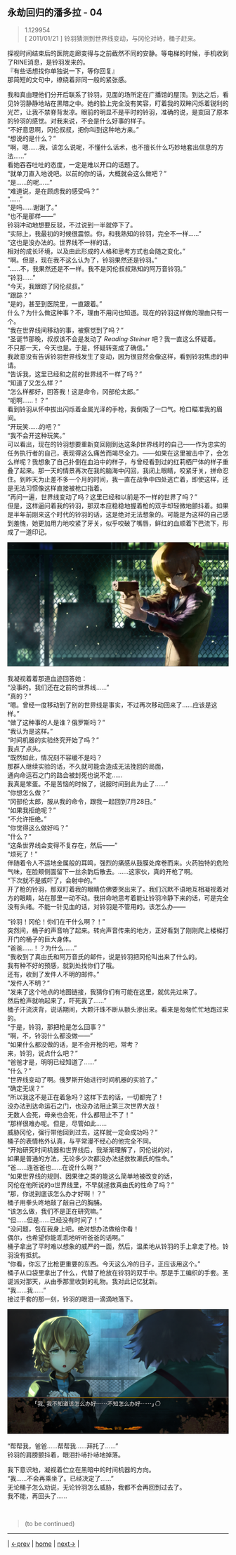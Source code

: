 ## 永劫回归的潘多拉 - 04
> 1.129954  
> [ 2011/01/21 ] 铃羽猜测到世界线变动，与冈伦对峙，桶子赶来。  

探视时间结束后的医院走廊变得与之前截然不同的安静。等电梯的时候，手机收到了RINE消息，是铃羽发来的。  
『有些话想找你单独说一下，等你回复』  
那简短的文句中，缭绕着非同一般的紧张感。  

我和真由理他们分开后联系了铃羽，见面的场所定在广播馆的屋顶。到达之后，看见铃羽静静地站在黑暗之中。她的脸上完全没有笑容，盯着我的双眸闪烁着锐利的光芒，让我不禁脊背发凉。眼前的明显不是平时的铃羽，准确的说，是变回了原本的铃羽的感觉。对我来说，不会是什么好事的样子。  
“不好意思啊，冈伦叔叔，把你叫到这种地方来。”  
“想说的是什么？”  
“啊，嗯……我，该怎么说呢，不懂什么话术，也不擅长什么巧妙地套出信息的方法……”  
看她吞吞吐吐的态度，一定是难以开口的话题了。  
“就单刀直入地说吧。以前的你的话，大概就会这么做吧？”  
“是……的呢……”  
“难道说，是在顾虑我的感受吗？”  
“……”  
“是吗……谢谢了。”  
“也不是那样——”  
铃羽冲动地想要反驳，不过说到一半就停下了。  
“实际上，我最初的时候很震惊。你，和我熟知的铃羽，完全不一样……”  
“这也是没办法的。世界线不一样的话，  
 相对的成长环境，以及由此形成的人格和思考方式也会随之变化。”  
“啊。但是，现在我不这么认为了，铃羽果然还是铃羽。”  
“……不，我果然还是不一样。我不是冈伦叔叔熟知的阿万音铃羽。”  
“铃羽……”  
“今天，我跟踪了冈伦叔叔。”  
“跟踪？”  
“是的，甚至到医院里，一直跟着。”  
什么？为什么做这种事？不，理由不用问也知道。现在的铃羽这样做的理由只有一个。  
“我在世界线间移动的事，被察觉到了吗？”  
“圣诞节那晚，叔叔该不会是发动了 *Reading·Steiner* 吧？我一直这么怀疑着。  
 不只那一天，今天也是。于是，怀疑转变成了确信。”  
我故意没有告诉铃羽世界线发生了变动，因为很显然会像这样，看到铃羽焦虑的申请。  
“告诉我，这里已经和之前的世界线不一样了吗？”  
“知道了又怎么样？”  
“怎么样都好，回答我！这是命令，冈部伦太郎。”  
“呃啊……！？”  
看到铃羽从怀中拔出闪烁着金属光泽的手枪，我倒吸了一口气。枪口瞄准我的眉间。  
“开玩笑……的吧？”  
“我不会开这种玩笑。”  
可以看出，现在的铃羽想要重新变回刚到达这条β世界线时的自己——作为忠实的任务执行者的自己，表现得这么痛苦而竭尽全力。——如果在这里被击中了，会怎么样呢？我想象了自己扑倒在血泊中的样子，与曾经看到过的红莉栖尸体的样子重叠了起来。那一天的情景再次在我的脑海中闪回，我闭上眼睛，咬紧牙关，拼命忍住。到昨天为止差不多一个月的时间，我一直在战争中四处逃亡着，即使这样，还是无法习惯像这样直接被枪口指着。  
“再问一遍，世界线变动了吗？这里已经和以前是不一样的世界了吗？”  
但是，这样逼问着我的铃羽，那双本应稳稳地握着枪的双手却轻微地颤抖着。如果是半年前刚来这个时代的铃羽的话，这是绝对无法想象的。可能是为这样的自己感到羞愧，她更加用力地咬紧了牙关，似乎咬破了嘴唇，鲜红的血顺着下巴流下，形成了一道印记。  

![](../img/0031-1.png)

我凝视着着那道血迹回答她：  
“没事的。我们还在之前的世界线……”  
“真的？”  
“嗯。曾经一度移动到了别的世界线是事实，不过再次移动回来了……应该是这样。”  
“做了这种事的人是谁？俄罗斯吗？”  
“我认为是这样。”  
“时间机器的实验终究开始了吗？”  
我点了点头。  
“既然如此，情况刻不容缓不是吗？  
 那群人继续实验的话，不久就可能会造成无法挽回的局面，  
 通向命运石之门的路会被封死也说不定……  
 我真是笨蛋。不是苦恼的时候了，说服时间到此为止了……”  
“你想怎么做？”  
“冈部伦太郎，服从我的命令，跟我一起回到7月28日。”  
“如果我拒绝呢？”  
“不允许拒绝。”  
“你觉得这么做好吗？”  
“什么？”  
“这条世界线会变得不复存在，然后——”  
“烦死了！”  
伴随着令人不适地金属般的耳鸣，强烈的痛感从鼓膜处席卷而来。火药独特的危险气味，在脸颊侧面留下一丝余韵后散去。……这家伙，真的开枪了啊。  
“下次就不是威吓了，会射中的。”  
开了枪的铃羽，那双盯着我的眼睛仿佛要哭出来了。我们沉默不语地互相凝视着对方的眼睛，站在那里一动不动。我拼命地思考着能让铃羽冷静下来的话，可是完全没有头绪。不能一针见血的话，对铃羽是不管用的。该怎么办——

“铃羽！冈伦！你们在干什么啊？！”  
突然间，桶子的声音响了起来。转向声音传来的地方，正好看到了刚刚爬上楼梯打开门的桶子的巨大身体。  
“爸爸……！？为什么……”  
“我收到了真由氏和阿万音氏的邮件，说是铃羽把冈伦叫出来了什么的。  
 我有种不好的预感，就到处找你们了哦。  
 还有，收到了发件人不明的邮件。”  
“发件人不明？”  
“发来了这个地点的地图链接，我猜你们有可能在这里，就优先过来了。  
 然后枪声就响起来了，吓死我了……”  
桶子汗流浃背，说话期间，大颗汗珠不断从额头渗出来。看来是匆匆忙忙地跑过来的。  
“于是，铃羽，那把枪是怎么回事？”  
“啊，不，铃羽什么都没做——”  
“如果什么都没做的话，是不会开枪的吧，常考？  
 来，铃羽，说点什么吧？”  
“爸爸才是，明明已经知道了……”  
“什么？”  
“世界线变动了啊。俄罗斯开始进行时间机器的实验了。”  
“确定无误？”  
“所以我这不是正在着急吗？这样下去的话，一切都完了！  
 没办法到达命运石之门，也没办法阻止第三次世界大战！  
 无数人会死，母亲也会死，什么都阻止不了！”  
“那样很难办呢。但是，尽管如此……  
 威胁冈伦，强行带他回到过去，这样就一定会成功吗？”  
桶子的表情格外认真，与平常漫不经心的他完全不同。  
“开始研究时间机器和世界线后，我渐渐理解了，冈伦说的对，  
 如果是普通的方法，无论多少次都没办法拯救牧濑氏的性命。”  
“爸……连爸爸也……在说什么啊？”  
“如果世界线的规则、因果律之类的能这么简单地被改变的话，  
 冈伦在他所说的α世界线里，不早就拯救真由氏的性命了吗？”  
“那，你说到底该怎么办才好啊！？”  
桶子用拳头咚地敲了敲自己的胸脯。  
“该怎么做，我们不是正在研究嘛。”  
“但……但是……已经没有时间了！”  
“没问题，包在我身上吧。绝对想办法做给你看！  
 偶尔，也希望你能乖乖地听听爸爸的话啊。”  
桶子拿出了平时难以想象的威严的一面，然后，温柔地从铃羽的手上拿走了枪。铃羽没有抵抗。  
“你看，你忘了比枪更重要的东西。今天这么冷的日子，正应该用这个。”  
桶子从口袋里拿出了什么，代替了枪放在铃羽的双手中。那是手工编织的手套。圣诞派对那天，从由季那里收到的礼物。我对此记忆犹新。  
“我……我……”  
接过手套的那一刻，铃羽的眼泪一滴滴地落下。  

![](../img/0031-2.png)

“帮帮我，爸爸……帮帮我……拜托了……”  
铃羽的肩膀颤抖着，眼泪扑哧扑哧地掉落。

我下意识地，凝视着伫立在黑暗中的时间机器的方向。  
“我……不会再乘坐了。已经决定了……”  
无论桶子怎么劝说，无论铃羽怎么威胁，我都不会再回到过去了。  
我不能，再回头了……  


<br/>

> (to be continued)
---

| [←prev](./0030) | [home](../../) | [next→](./0032) |
